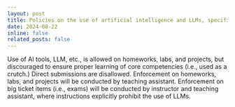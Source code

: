 ```yaml
---
layout: post
title: Policies on the use of artificial intelligence and LLMs, specifically
date: 2024-08-22
inline: false
related_posts: false
---
```


Use of AI tools, LLM, etc., is allowed on homeworks, labs, and projects, but discouraged to ensure proper learning of core competencies (i.e., used as a crutch.) Direct submissions are disallowed. Enforcement on homeworks, labs, and projects will be conducted by teaching assistant. Enforcement on big ticket items (i.e., exams) will be conducted by instructor and teaching assistant, where instructions explicitly prohibit the use of LLMs.

